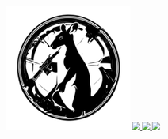 <div align="center">
  <img src="logo.svg" alt="sarl" height="250" />

  <a href="https://soldeer.xyz/project/sarl">
    <img src="https://img.shields.io/badge/soldeer-0.3.0-blue">
  </a>
  <a href="https://github.com/whisskey/sarl/actions/workflows/ci.yml">
    <img src="https://img.shields.io/github/actions/workflow/status/whisskey/sarl/ci.yml?branch=main&label=build">
  </a>
  <a href="https://github.com/whisskey/sarl/actions/workflows/ci-all-via-ir.yml">
    <img src="https://img.shields.io/badge/solidity-%3E=0.8.4%20%3C=0.8.27-aa6746">
  </a>
  <br>
</div>